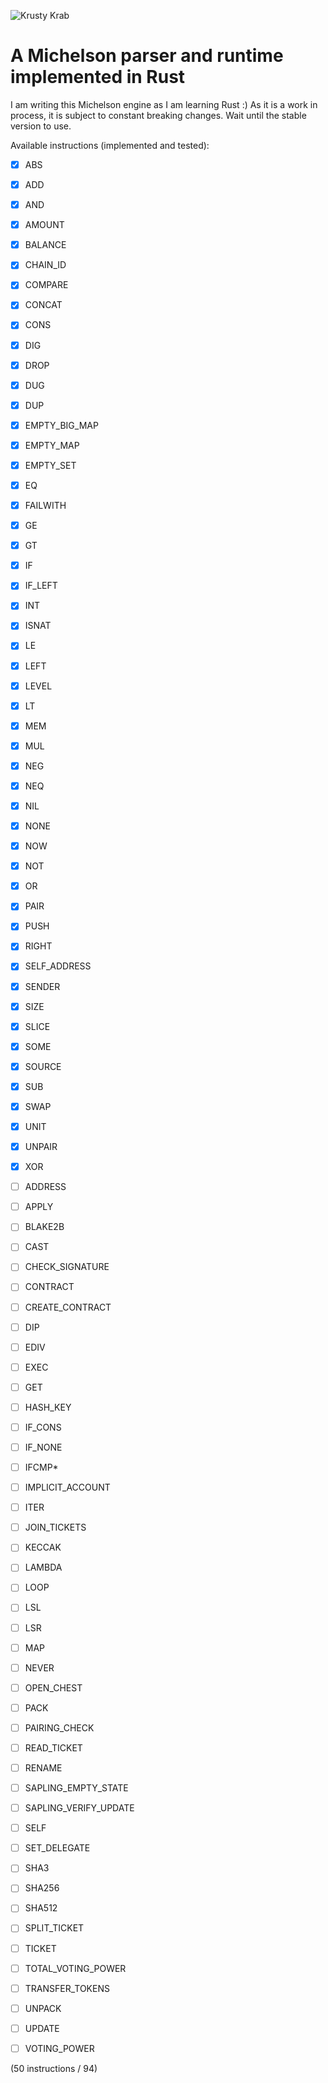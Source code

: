 ![Krusty Krab](https://upload.wikimedia.org/wikipedia/en/3/33/Krusty_Krab_230b.png)

# A Michelson parser and runtime implemented in Rust

I am writing this Michelson engine as I am learning Rust :)
As it is a work in process, it is subject to constant breaking changes. Wait until the stable version to use.

Available instructions (implemented and tested):

- [x] ABS
- [x] ADD
- [x] AND
- [x] AMOUNT
- [x] BALANCE
- [x] CHAIN_ID
- [x] COMPARE
- [x] CONCAT
- [x] CONS
- [x] DIG
- [x] DROP
- [x] DUG
- [x] DUP
- [x] EMPTY_BIG_MAP
- [x] EMPTY_MAP
- [x] EMPTY_SET
- [x] EQ
- [x] FAILWITH
- [x] GE
- [x] GT
- [x] IF
- [x] IF_LEFT
- [x] INT
- [x] ISNAT
- [x] LE
- [x] LEFT
- [x] LEVEL
- [x] LT
- [x] MEM
- [x] MUL
- [x] NEG
- [x] NEQ
- [x] NIL
- [x] NONE
- [x] NOW
- [x] NOT
- [x] OR
- [x] PAIR
- [x] PUSH
- [x] RIGHT
- [x] SELF_ADDRESS
- [x] SENDER
- [x] SIZE
- [x] SLICE
- [x] SOME
- [x] SOURCE
- [x] SUB
- [x] SWAP
- [x] UNIT
- [x] UNPAIR
- [x] XOR

- [ ] ADDRESS
- [ ] APPLY
- [ ] BLAKE2B
- [ ] CAST
- [ ] CHECK_SIGNATURE
- [ ] CONTRACT
- [ ] CREATE_CONTRACT
- [ ] DIP
- [ ] EDIV
- [ ] EXEC
- [ ] GET
- [ ] HASH_KEY
- [ ] IF_CONS
- [ ] IF_NONE
- [ ] IFCMP\*
- [ ] IMPLICIT_ACCOUNT
- [ ] ITER
- [ ] JOIN_TICKETS
- [ ] KECCAK
- [ ] LAMBDA
- [ ] LOOP
- [ ] LSL
- [ ] LSR
- [ ] MAP
- [ ] NEVER
- [ ] OPEN_CHEST
- [ ] PACK
- [ ] PAIRING_CHECK
- [ ] READ_TICKET
- [ ] RENAME
- [ ] SAPLING_EMPTY_STATE
- [ ] SAPLING_VERIFY_UPDATE
- [ ] SELF
- [ ] SET_DELEGATE
- [ ] SHA3
- [ ] SHA256
- [ ] SHA512
- [ ] SPLIT_TICKET
- [ ] TICKET
- [ ] TOTAL_VOTING_POWER
- [ ] TRANSFER_TOKENS
- [ ] UNPACK
- [ ] UPDATE
- [ ] VOTING_POWER

(50 instructions / 94)
